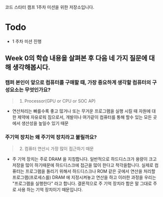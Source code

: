 코드 스타터 캠프 1주차 미션을 위한 저장소입니다.

# Todo

- 1 주차 미션 진행

## Week 0의 학습 내용을 살펴본 후 다음 네 가지 질문에 대해 생각해봅시다.

### 캠퍼 본인이 앞으로 컴퓨터를 구매할 때, 가장 중요하게 생각할 컴퓨터의 구성요소는 무엇인가요?

> 1. Processor(GPU or CPU or SOC AP)

- 연산처리는 빠를수록 좋고 많거나 또는 무거운 프로그램을 실행 시킬 때 자원에 대한 제약에 자유로워 짐으로서, 개발이나 여가같이 컴퓨터를 통해 할수 있는 모든 곳에서 생산성을 높일수 있기 때문

### 주기억 장치는 왜 주기억 장치라고 불릴까요?

> 2. 컴퓨터 연산시 가장 많이 접근하기 때문

- 주 기억 장치는 주로 DRAM 을 지칭합니다. 일반적으로 하드디스크가 용량이 크고 저장을 많이 하기때문에 하드디스크에 접근을 많이 한다고 착각을합니다. 실제로 컴퓨터는 프로그램을 돌리기 위해서 하드디스크나 ROM 같은 곳에서 연산을 처리할 프로그램(프로세스를) DRAM 에 지정시켜놓고 연산을 하고 이러한 과정을 우리는 "프로그램을 실행한다" 라고 합니다. 결론적으로 주 기억 장치라 함은 말 그대로 주로 사용 하는 기억 장치이기 때문입니다.

